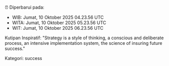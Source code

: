 ⏰ Diperbarui pada:
- WIB: Jumat, 10 Oktober 2025 04.23.56 UTC
- WITA: Jumat, 10 Oktober 2025 05.23.56 UTC
- WIT: Jumat, 10 Oktober 2025 06.23.56 UTC

Kutipan Inspiratif:
"Strategy is a style of thinking, a conscious and deliberate process, an intensive implementation system, the science of insuring future success."


Kategori: success

